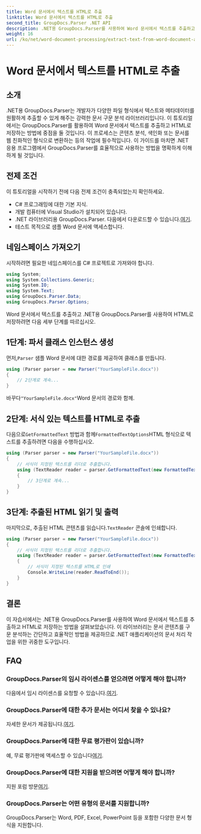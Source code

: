 ```yaml
---
title: Word 문서에서 텍스트를 HTML로 추출
linktitle: Word 문서에서 텍스트를 HTML로 추출
second_title: GroupDocs.Parser .NET API
description: .NET용 GroupDocs.Parser를 사용하여 Word 문서에서 텍스트를 추출하고 HTML로 저장하는 방법을 알아보세요. 코드 예제가 포함된 단계별 튜토리얼입니다.
weight: 16
url: /ko/net/word-document-processing/extract-text-from-word-document-as-html/
---
```


# Word 문서에서 텍스트를 HTML로 추출

## 소개
.NET용 GroupDocs.Parser는 개발자가 다양한 파일 형식에서 텍스트와 메타데이터를 원활하게 추출할 수 있게 해주는 강력한 문서 구문 분석 라이브러리입니다. 이 튜토리얼에서는 GroupDocs.Parser를 활용하여 Word 문서에서 텍스트를 추출하고 HTML로 저장하는 방법에 중점을 둘 것입니다. 이 프로세스는 콘텐츠 분석, 색인화 또는 문서를 웹 친화적인 형식으로 변환하는 등의 작업에 필수적입니다. 이 가이드를 마치면 .NET 응용 프로그램에서 GroupDocs.Parser를 효율적으로 사용하는 방법을 명확하게 이해하게 될 것입니다.
## 전제 조건
이 튜토리얼을 시작하기 전에 다음 전제 조건이 충족되었는지 확인하세요.
- C# 프로그래밍에 대한 기본 지식.
- 개발 컴퓨터에 Visual Studio가 설치되어 있습니다.
-  .NET 라이브러리용 GroupDocs.Parser. 다음에서 다운로드할 수 있습니다.[여기](https://releases.groupdocs.com/parser/net/).
- 테스트 목적으로 샘플 Word 문서에 액세스합니다.
## 네임스페이스 가져오기
시작하려면 필요한 네임스페이스를 C# 프로젝트로 가져와야 합니다.
```csharp
using System;
using System.Collections.Generic;
using System.IO;
using System.Text;
using GroupDocs.Parser.Data;
using GroupDocs.Parser.Options;
```
Word 문서에서 텍스트를 추출하고 .NET용 GroupDocs.Parser를 사용하여 HTML로 저장하려면 다음 세부 단계를 따르십시오.
## 1단계: 파서 클래스 인스턴스 생성
 먼저,`Parser` 샘플 Word 문서에 대한 경로를 제공하여 클래스를 만듭니다.
```csharp
using (Parser parser = new Parser("YourSampleFile.docx"))
{
    // 2단계로 계속...
}
```
 바꾸다`"YourSampleFile.docx"`Word 문서의 경로와 함께.
## 2단계: 서식 있는 텍스트를 HTML로 추출
 다음으로`GetFormattedText` 방법과 함께`FormattedTextOptions`HTML 형식으로 텍스트를 추출하려면 다음을 수행하십시오.
```csharp
using (Parser parser = new Parser("YourSampleFile.docx"))
{
    // 서식이 지정된 텍스트를 리더로 추출합니다.
    using (TextReader reader = parser.GetFormattedText(new FormattedTextOptions(FormattedTextMode.Html)))
    {
        // 3단계로 계속...
    }
}
```
## 3단계: 추출된 HTML 읽기 및 출력
 마지막으로, 추출된 HTML 콘텐츠를 읽습니다.`TextReader` 콘솔에 인쇄합니다.
```csharp
using (Parser parser = new Parser("YourSampleFile.docx"))
{
    // 서식이 지정된 텍스트를 리더로 추출합니다.
    using (TextReader reader = parser.GetFormattedText(new FormattedTextOptions(FormattedTextMode.Html)))
    {
        // 서식이 지정된 텍스트를 HTML로 인쇄
        Console.WriteLine(reader.ReadToEnd());
    }
}
```
## 결론
이 자습서에서는 .NET용 GroupDocs.Parser를 사용하여 Word 문서에서 텍스트를 추출하고 HTML로 저장하는 방법을 살펴보았습니다. 이 라이브러리는 문서 콘텐츠를 구문 분석하는 간단하고 효율적인 방법을 제공하므로 .NET 애플리케이션의 문서 처리 작업을 위한 귀중한 도구입니다.

## FAQ
### GroupDocs.Parser의 임시 라이센스를 얻으려면 어떻게 해야 합니까?
 다음에서 임시 라이센스를 요청할 수 있습니다.[여기](https://purchase.groupdocs.com/temporary-license/).
### GroupDocs.Parser에 대한 추가 문서는 어디서 찾을 수 있나요?
 자세한 문서가 제공됩니다.[여기](https://tutorials.groupdocs.com/parser/net/).
### GroupDocs.Parser에 대한 무료 평가판이 있습니까?
 예, 무료 평가판에 액세스할 수 있습니다[여기](https://releases.groupdocs.com/).
### GroupDocs.Parser에 대한 지원을 받으려면 어떻게 해야 합니까?
 지원 포럼 방문[여기](https://forum.groupdocs.com/c/parser/17).
### GroupDocs.Parser는 어떤 유형의 문서를 지원합니까?
GroupDocs.Parser는 Word, PDF, Excel, PowerPoint 등을 포함한 다양한 문서 형식을 지원합니다.